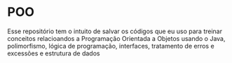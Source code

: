 # POO

Esse repositório tem o intuito de salvar os códigos que eu uso para treinar conceitos relacioandos a Programação Orientada a Objetos usando
o Java, polimorfismo, lógica de programação, interfaces, tratamento de erros e excessões e estrutura de dados
